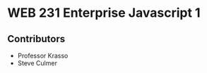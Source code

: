 <h1>WEB 231 Enterprise Javascript 1</h1>
<h2>Contributors</h2>
<ul>
  <li>Professor Krasso</li>
  <li>Steve Culmer</li>
</ul>
